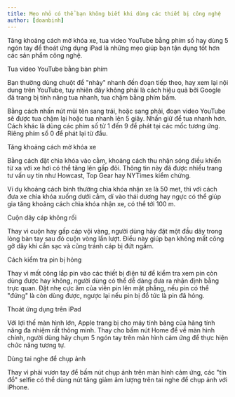 ```yaml
---
title: Mẹo nhỏ có thể bạn không biết khi dùng các thiết bị công nghệ
author: [doanbinh]
---
```


Tăng khoảng cách mở khóa xe, tua video YouTube bằng phím số hay dùng 5 ngón tay để thoát ứng dụng iPad là những mẹo giúp bạn tận dụng tốt hơn các sản phẩm công nghệ.

Tua video YouTube bằng bàn phím

Bạn thường dùng chuột để "nhảy" nhanh đến đoạn tiếp theo, hay xem lại nội dung trên YouTube, tuy nhiên đây không phải là cách hiệu quả bởi Google đã trang bị tính năng tua nhanh, tua chậm bằng phím bấm.

Bằng cách nhấn nút mũi tên sang trái, hoặc sang phải, đoạn video YouTube sẽ được tua chậm lại hoặc tua nhanh lên 5 giây. Nhấn giữ để tua nhanh hơn. Cách khác là dùng các phím số từ 1 đến 9 để phát tại các mốc tương ứng. Riêng phím số 0 để phát lại từ đầu.

Tăng khoảng cách mở khóa xe

Bằng cách đặt chìa khóa vào cằm, khoảng cách thu nhận sóng điều khiển từ xa với xe hơi có thể tăng lên gấp đôi. Thông tin này đã được nhiều trang tư vấn uy tín như Howcast, Top Gear hay NYTimes kiểm chứng.

Ví dụ khoảng cách bình thường chìa khóa nhận xe là 50 met, thì với cách đưa xe chìa khóa xuống dưới cằm, dí vào thái dương hay ngực có thể giúp gia tăng khoảng cách chìa khóa nhận xe, có thể tới 100 m.

Cuộn dây cáp không rối

Thay vì cuộn hay gấp cáp vội vàng, người dùng hãy đặt một đầu dây trong lòng bàn tay sau đó cuộn vòng lần lượt. Điều này giúp bạn không mất công gỡ dây khi cần sạc và cũng tránh cáp bị đứt ngầm.

Cách kiểm tra pin bị hỏng

Thay vì mất công lắp pin vào các thiết bị điện tử để kiểm tra xem pin còn dùng được hay không, người dùng có thể dễ dàng đưa ra nhận định bằng trực quan. Đặt nhẹ cực âm của viên pin lên mặt phẳng, nếu pin có thể "đứng" là còn dùng được, ngược lại nếu pin bị đổ tức là pin đã hỏng.

Thoát ứng dụng trên iPad

Với lợi thế màn hình lớn, Apple trang bị cho máy tính bảng của hãng tính năng đa nhiệm rất thông minh. Thay cho bấm nút Home để về màn hình chính, người dùng hãy chụm 5 ngón tay trên màn hình cảm ứng để thực hiện chức năng tương tự.

Dùng tai nghe để chụp ảnh

Thay vì phải vươn tay để bấm nút chụp ảnh trên màn hình cảm ứng, các "tín đồ" selfie có thể dùng nút tăng giảm âm lượng trên tai nghe để chụp ảnh với iPhone.